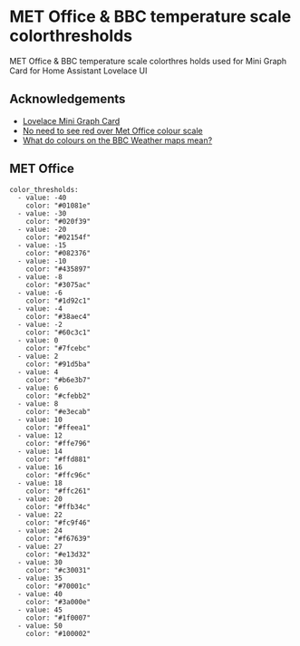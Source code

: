 # MET Office & BBC temperature scale colorthresholds 

MET Office & BBC temperature scale colorthres holds used for Mini Graph Card for Home Assistant Lovelace UI


## Acknowledgements

 - [Lovelace Mini Graph Card](https://github.com/kalkih/mini-graph-card)
 - [No need to see red over Met Office colour scale](https://www.metoffice.gov.uk/blog/2023/no-need-to-see-red-over-met-office-colour-scale)
 - [What do colours on the BBC Weather maps mean?](https://www.bbc.co.uk/weather/features/66293839)


## MET Office 

```
color_thresholds:
  - value: -40
    color: "#01081e"
  - value: -30
    color: "#020f39"
  - value: -20
    color: "#02154f"
  - value: -15
    color: "#082376"
  - value: -10
    color: "#435897"
  - value: -8
    color: "#3075ac"
  - value: -6
    color: "#1d92c1"
  - value: -4
    color: "#38aec4"
  - value: -2
    color: "#60c3c1"
  - value: 0
    color: "#7fcebc"
  - value: 2
    color: "#91d5ba"
  - value: 4
    color: "#b6e3b7"
  - value: 6
    color: "#cfebb2"
  - value: 8
    color: "#e3ecab"
  - value: 10
    color: "#ffeea1"
  - value: 12
    color: "#ffe796"
  - value: 14
    color: "#ffd881"
  - value: 16
    color: "#ffc96c"
  - value: 18
    color: "#ffc261"
  - value: 20
    color: "#ffb34c"
  - value: 22
    color: "#fc9f46"
  - value: 24
    color: "#f67639"
  - value: 27
    color: "#e13d32"
  - value: 30
    color: "#c30031"
  - value: 35
    color: "#70001c"
  - value: 40
    color: "#3a000e"
  - value: 45
    color: "#1f0007"
  - value: 50
    color: "#100002"

```
